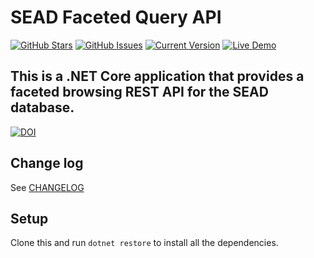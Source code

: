 SEAD Faceted Query API
============
[![GitHub Stars](https://img.shields.io/github/stars/humlab-sead/sead_query_api.svg)](https://github.com/humlab-sead/sead_query_api/stargazers) [![GitHub Issues](https://img.shields.io/github/issues/humlab-sead/sead_query_api.svg)](https://github.com/humlab-sead/sead_query_api/issues) [![Current Version](https://img.shields.io/badge/version-1.1.0-green.svg)](https://github.com/humlab-sead/sead_query_api) [![Live Demo](https://img.shields.io/badge/demo-online-green.svg)](https://browser.sead.se)

This is a .NET Core application that provides a faceted browsing REST API for the SEAD database.
---

[![DOI](https://zenodo.org/badge/89851568.svg)](https://zenodo.org/badge/latestdoi/89851568)

## Change log

See [CHANGELOG](https://github.com/humlab-sead/sead_query_api/CHANGELOG.md)

## Setup

Clone this and run `dotnet restore` to install all the dependencies.
